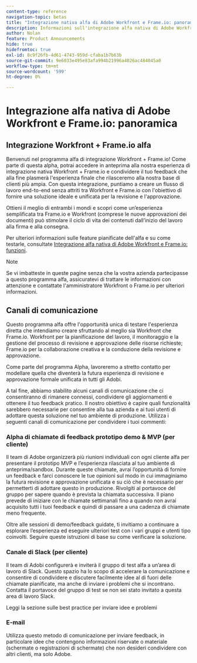 ```yaml
---
content-type: reference
navigation-topic: betas
title: "Integrazione nativa alfa di Adobe Workfront e Frame.io: panoramica"
description: Informazioni sull'integrazione alfa nativa di Adobe Workfront e Frame.io
author: Nolan
feature: Product Announcements
hide: true
hidefromtoc: true
exl-id: 8c9f26fb-4d61-4743-959d-cfaba1b7b63b
source-git-commit: 9e6033e495e83afa994b21996a4026ac484045a0
workflow-type: tm+mt
source-wordcount: '599'
ht-degree: 0%

---
```


# Integrazione alfa nativa di Adobe Workfront e Frame.io: panoramica

## Integrazione Workfront + Frame.io alfa

Benvenuti nel programma alfa di integrazione Workfront + Frame.io! Come parte di questa alpha, potrai accedere in anteprima alla nostra esperienza di integrazione nativa Workfront + Frame.io e condividere il tuo feedback che alla fine plasmerà l&#39;esperienza finale che rilasceremo alla nostra base di clienti più ampia. Con questa integrazione, puntiamo a creare un flusso di lavoro end-to-end senza attriti tra Workfront e Frame.io con l&#39;obiettivo di fornire una soluzione ideale e unificata per la revisione e l&#39;approvazione.

Ottieni il meglio di entrambi i mondi e scopri come un’esperienza semplificata tra Frame.io e Workfront (comprese le nuove approvazioni dei documenti) può stimolare il ciclo di vita dei contenuti dall’inizio del lavoro alla firma e alla consegna.


Per ulteriori informazioni sulle feature pianificate dell&#39;alfa e su come testarle, consultate [Integrazione alfa nativa di Adobe Workfront e Frame.io: funzioni](/help/quicksilver/product-announcements/betas/frame-io-wf-integration-alpha/frame-io-wf-integration-alpha-features.md).

>[!NOTE]
>
>Se vi imbatteste in queste pagine senza che la vostra azienda partecipasse a questo programma alfa, assicuratevi di trattare le informazioni con attenzione e contattate l&#39;amministratore Workfront o Frame.io per ulteriori informazioni.

## Canali di comunicazione

Questo programma alfa offre l&#39;opportunità unica di testare l&#39;esperienza diretta che intendiamo creare sfruttando al meglio sia Workfront che Frame.io. Workfront per la pianificazione del lavoro, il monitoraggio e la gestione del processo di revisione e approvazione delle risorse richieste; Frame.io per la collaborazione creativa e la conduzione della revisione e approvazione.

Come parte del programma Alpha, lavoreremo a stretto contatto per modellare quella che diventerà la futura esperienza di revisione e approvazione formale unificata in tutti gli Adobi.

A tal fine, abbiamo stabilito alcuni canali di comunicazione che ci consentiranno di rimanere connessi, condividere gli aggiornamenti e ottenere il tuo feedback pratico. Il nostro obiettivo è capire quali funzionalità sarebbero necessarie per consentire alla tua azienda e ai tuoi utenti di adottare questa soluzione nel tuo ambiente di produzione. Utilizza i seguenti canali di comunicazione per condividere i tuoi commenti:

### Alpha di chiamate di feedback prototipo demo &amp; MVP (per cliente)

Il team di Adobe organizzerà più riunioni individuali con ogni cliente alfa per presentare il prototipo MVP e l’esperienza rilasciata al tuo ambiente di anteprima/sandbox. Durante queste chiamate, avrai l’opportunità di fornire un feedback e farci conoscere le tue opinioni sul modo in cui immaginiamo la futura revisione e approvazione unificata e su ciò che è necessario per permetterti di adottare questo in produzione. Rivolgiti al portavoce del gruppo per sapere quando è prevista la chiamata successiva. Il piano prevede di iniziare con le chiamate settimanali fino a quando non avrai acquisito tutti i tuoi feedback e quindi di passare a una cadenza di chiamate meno frequente.

Oltre alle sessioni di demo/feedback guidate, ti invitiamo a continuare a esplorare l’esperienza ed eseguire ulteriori test con i vari gruppi e utenti tipo coinvolti. Seguire queste istruzioni di base su come verificare la soluzione.

### Canale di Slack (per cliente)

Il team di Adobi configurerà e inviterà il gruppo di test alfa a un’area di lavoro di Slack. Questo spazio ha lo scopo di accelerare la comunicazione e consentire di condividere e discutere facilmente idee al di fuori delle chiamate pianificate, ma anche di inviare i problemi che si incontrano. Contatta il portavoce del gruppo di test se non sei stato invitato a questa area di lavoro Slack.

Leggi la sezione sulle best practice per inviare idee e problemi

### E-mail

Utilizza questo metodo di comunicazione per inviare feedback, in particolare idee che contengono informazioni riservate o materiale (schermate o registrazioni di schermate) che non desideri condividere con altri clienti, ma solo Adobe.


<!--
## Send feedback 

We value your input and believe that your perspective is crucial in helping us create the best experience possible. Because we're specifically looking at understanding what capabilities would be required to have you adopt the solution in Production, please   

Mention it during our regular demo/feedback calls 

Share it on our alpha program slack channel  

Or send it via e-mail to ossmann@adobe.com 

### How to best submit ideas 

Please try to give as much context as possible by describing 

The goal you want to achieve (aka "Job-to-be-done") 

the problem that keeps you from achieving this goal 

how a potential solution could look like 

Don't forget to include screenshots or screen recordings as well as examples to best describe your idea.  

## How to best submit issues / bugs 

In case you discover any issues or bugs please share them via our Slack channel so it's easier for the team to ask questions and have them resolved as soon as possible. 

Please try to give as much context as possible by answering the following questions: 

What did you expect to happen? 

What really happened? 

Steps to reproduce the issue?  

Please attach a screenshot if possible -->
